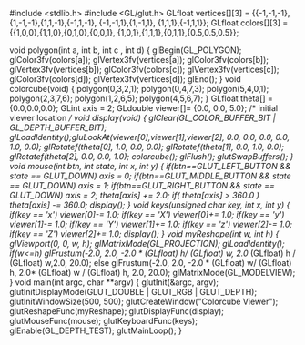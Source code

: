 #include <stdlib.h>
#include <GL/glut.h>
GLfloat vertices[][3] = {{-1,-1,-1},{1,-1,-1},{1,1,-1},{-1,1,-1},
{-1,-1,1},{1,-1,1}, {1,1,1},{-1,1,1}};
GLfloat colors[][3] = {{1,0,0},{1,1,0},{0,1,0},{0,0,1},
{1,0,1},{1,1,1},{0,1,1},{0.5,0.5,0.5}};

void polygon(int a, int b, int c , int d)
{
glBegin(GL_POLYGON);
glColor3fv(colors[a]);
glVertex3fv(vertices[a]);
glColor3fv(colors[b]);
glVertex3fv(vertices[b]);
glColor3fv(colors[c]);
glVertex3fv(vertices[c]);
glColor3fv(colors[d]);
glVertex3fv(vertices[d]);
glEnd();
}
void colorcube(void)
{
polygon(0,3,2,1);
polygon(0,4,7,3);
polygon(5,4,0,1);
polygon(2,3,7,6);
polygon(1,2,6,5);
polygon(4,5,6,7);
}
GLfloat theta[] = {0.0,0.0,0.0};
GLint axis = 2;
GLdouble viewer[]= {0.0, 0.0, 5.0}; /* initial viewer location */
void display(void)
{
glClear(GL_COLOR_BUFFER_BIT | GL_DEPTH_BUFFER_BIT);
glLoadIdentity();gluLookAt(viewer[0],viewer[1],viewer[2], 0.0, 0.0, 0.0, 0.0, 1.0, 0.0);
glRotatef(theta[0], 1.0, 0.0, 0.0);
glRotatef(theta[1], 0.0, 1.0, 0.0);
glRotatef(theta[2], 0.0, 0.0, 1.0);
colorcube();
glFlush();
glutSwapBuffers();
}
void mouse(int btn, int state, int x, int y)
{
if(btn==GLUT_LEFT_BUTTON && state == GLUT_DOWN) axis = 0;
if(btn==GLUT_MIDDLE_BUTTON && state == GLUT_DOWN) axis = 1;
if(btn==GLUT_RIGHT_BUTTON && state == GLUT_DOWN) axis = 2;
theta[axis] += 2.0;
if( theta[axis] > 360.0 ) theta[axis] -= 360.0;
display();
}
void keys(unsigned char key, int x, int y)
{
if(key == 'x') viewer[0]-= 1.0;
if(key == 'X') viewer[0]+= 1.0;
if(key == 'y') viewer[1]-= 1.0;
if(key == 'Y') viewer[1]+= 1.0;
if(key == 'z') viewer[2]-= 1.0;
if(key == 'Z') viewer[2]+= 1.0;
display();
}
void myReshape(int w, int h)
{
glViewport(0, 0, w, h);
glMatrixMode(GL_PROJECTION);
glLoadIdentity();
if(w<=h)
glFrustum(-2.0, 2.0, -2.0 * (GLfloat) h/ (GLfloat) w, 2.0* (GLfloat) h /
(GLfloat) w,2.0, 20.0);
else
glFrustum(-2.0, 2.0, -2.0 * (GLfloat) w/ (GLfloat) h, 2.0* (GLfloat) w /
(GLfloat) h, 2.0, 20.0);
glMatrixMode(GL_MODELVIEW);
}
void main(int argc, char **argv)
{
glutInit(&argc, argv);
glutInitDisplayMode(GLUT_DOUBLE | GLUT_RGB | GLUT_DEPTH);
glutInitWindowSize(500, 500);
glutCreateWindow("Colorcube Viewer");
glutReshapeFunc(myReshape);
glutDisplayFunc(display);
glutMouseFunc(mouse);
glutKeyboardFunc(keys);
glEnable(GL_DEPTH_TEST);
glutMainLoop();
}
